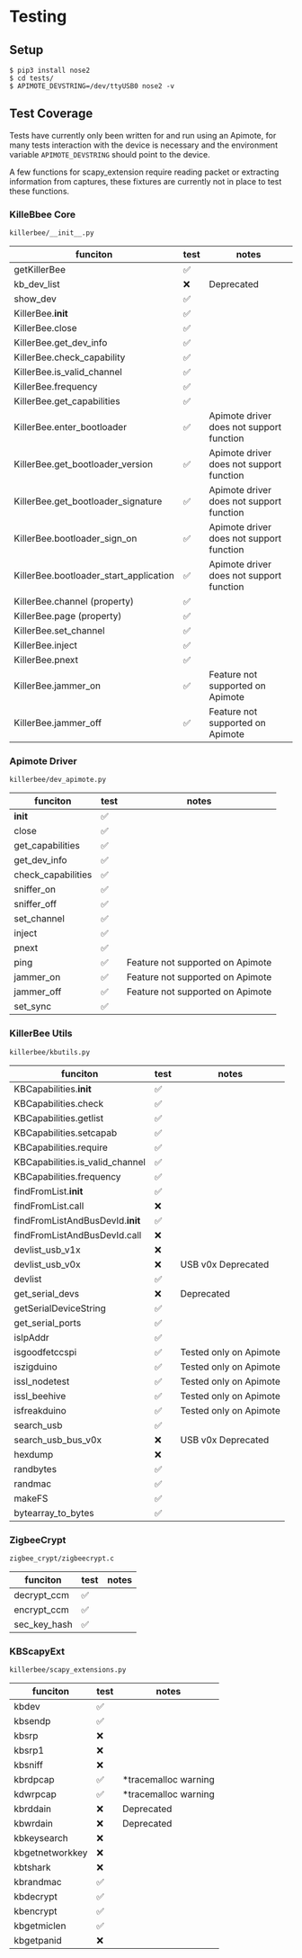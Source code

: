 # Testing 

## Setup

```
$ pip3 install nose2
$ cd tests/
$ APIMOTE_DEVSTRING=/dev/ttyUSB0 nose2 -v
```

## Test Coverage 

Tests have currently only been written for and run using an Apimote, for many tests interaction with the device is necessary and the environment variable `APIMOTE_DEVSTRING` should point to the device.

A few functions for scapy_extension require reading packet or extracting information from captures, these fixtures are currently not in place to test these functions.

### KilleBbee Core

`killerbee/__init__.py`

| funciton | test | notes |
| -------- | ---- | ----- |
| getKillerBee | :white_check_mark: | |
| kb_dev_list | :x: | Deprecated |
| show_dev | :white_check_mark: | |
| KillerBee.__init__ | :white_check_mark: | |
| KillerBee.close | :white_check_mark: | |
| KillerBee.get_dev_info | :white_check_mark: | |
| KillerBee.check_capability | :white_check_mark: | |
| KillerBee.is_valid_channel | :white_check_mark: | |
| KillerBee.frequency | :white_check_mark: | |
| KillerBee.get_capabilities | :white_check_mark: | |
| KillerBee.enter_bootloader | :white_check_mark: | Apimote driver does not support function |
| KillerBee.get_bootloader_version | :white_check_mark: | Apimote driver does not support function |
| KillerBee.get_bootloader_signature | :white_check_mark: | Apimote driver does not support function | 
| KillerBee.bootloader_sign_on | :white_check_mark: | Apimote driver does not support function |
| KillerBee.bootloader_start_application | :white_check_mark: | Apimote driver does not support function |
| KillerBee.channel (property) | :white_check_mark: | |
| KillerBee.page (property) | :white_check_mark: | |
| KillerBee.set_channel | :white_check_mark: | |
| KillerBee.inject | :white_check_mark: | |
| KillerBee.pnext | :white_check_mark: | |
| KillerBee.jammer_on | :white_check_mark: | Feature not supported on Apimote |
| KillerBee.jammer_off | :white_check_mark: | Feature not supported on Apimote |

### Apimote Driver 

`killerbee/dev_apimote.py`

| funciton | test | notes |
| -------- | ---- | ----- |
| __init__ | :white_check_mark: | |
| close | :white_check_mark: | |
| get_capabilities | :white_check_mark: | |
| get_dev_info | :white_check_mark: | |
| check_capabilities | :white_check_mark: | |
| sniffer_on | :white_check_mark: | |
| sniffer_off | :white_check_mark: | |
| set_channel | :white_check_mark: | |
| inject | :white_check_mark: | |
| pnext | :white_check_mark: | |
| ping | :white_check_mark: | Feature not supported on Apimote |
| jammer_on | :white_check_mark: | Feature not supported on Apimote |
| jammer_off | :white_check_mark: | Feature not supported on Apimote |
| set_sync | :white_check_mark: | |

### KillerBee Utils
`killerbee/kbutils.py`

| funciton | test | notes |
| -------- | ---- | ----- |
| KBCapabilities.__init__ | :white_check_mark: | |
| KBCapabilities.check | :white_check_mark: | |
| KBCapabilities.getlist | :white_check_mark: | |
| KBCapabilities.setcapab | :white_check_mark: | |
| KBCapabilities.require | :white_check_mark: | |
| KBCapabilities.is_valid_channel | :white_check_mark: | |
| KBCapabilities.frequency | :white_check_mark: | |
| findFromList.__init__ | :white_check_mark: | |
| findFromList.call | :x: | |
| findFromListAndBusDevId.__init__ | :white_check_mark: | |
| findFromListAndBusDevId.call | :x: | |
| devlist_usb_v1x | :x: | |
| devlist_usb_v0x| :x: | USB v0x Deprecated |
| devlist | :white_check_mark: | |
| get_serial_devs | :x: | Deprecated |
| getSerialDeviceString | :white_check_mark: | |
| get_serial_ports | :white_check_mark: | |
| isIpAddr | :white_check_mark: | |
| isgoodfetccspi | :white_check_mark: | Tested only on Apimote |
| iszigduino | :white_check_mark: | Tested only on Apimote |
| issl_nodetest | :white_check_mark: | Tested only on Apimote |
| issl_beehive | :white_check_mark: | Tested only on Apimote |
| isfreakduino | :white_check_mark: | Tested only on Apimote |
| search_usb | :white_check_mark: | |
| search_usb_bus_v0x | :x: | USB v0x Deprecated |
| hexdump | :x: | |
| randbytes | :white_check_mark: | |
| randmac | :white_check_mark: | |
| makeFS | :white_check_mark: | |
| bytearray_to_bytes | :white_check_mark: | |


### ZigbeeCrypt 
`zigbee_crypt/zigbeecrypt.c`

| funciton | test | notes |
| -------- | ---- | ----- |
| decrypt_ccm | :white_check_mark: | |
| encrypt_ccm | :white_check_mark: | |
| sec_key_hash | :white_check_mark: | |

### KBScapyExt
`killerbee/scapy_extensions.py`

| funciton | test | notes |
| -------- | ---- | ----- |
| kbdev | :white_check_mark: | |
| kbsendp | :white_check_mark: | |
| kbsrp | :x: | |
| kbsrp1 | :x: | |
| kbsniff | :x: | |
| kbrdpcap | :white_check_mark: | *tracemalloc warning |
| kdwrpcap | :white_check_mark: | *tracemalloc warning |
| kbrddain | :x: | Deprecated |
| kbwrdain | :x: | Deprecated |
| kbkeysearch | :x: | |
| kbgetnetworkkey | :x: | |
| kbtshark | :x: | |
| kbrandmac | :white_check_mark: | |
| kbdecrypt | :white_check_mark: | |
| kbencrypt | :white_check_mark: | |
| kbgetmiclen | :white_check_mark: | |
| kbgetpanid | :x: | |

